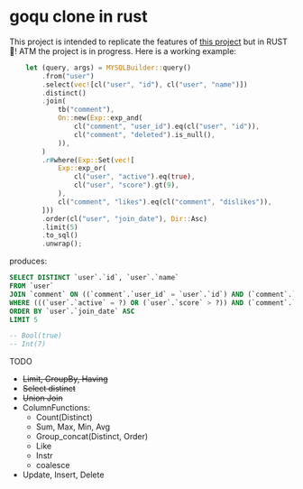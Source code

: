 # goqu clone in rust

This project is intended to replicate the features of [this project](https://doug-martin.github.io/goqu/docs/database.html) but in RUST 🦀! ATM the project is in progress. Here is a working example:

```rust
    let (query, args) = MYSQLBuilder::query()
        .from("user")
        .select(vec![cl("user", "id"), cl("user", "name")])
        .distinct()
        .join(
            tb("comment"),
            On::new(Exp::exp_and(
                cl("comment", "user_id").eq(cl("user", "id")),
                cl("comment", "deleted").is_null(),
            )),
        )
        .r#where(Exp::Set(vec![
            Exp::exp_or(
                cl("user", "active").eq(true),
                cl("user", "score").gt(9),
            ),
            cl("comment", "likes").eq(cl("comment", "dislikes")),
        ]))
        .order(cl("user", "join_date"), Dir::Asc)
        .limit(5)
        .to_sql()
        .unwrap();
```

produces:

```sql
SELECT DISTINCT `user`.`id`, `user`.`name`
FROM `user`
JOIN `comment` ON ((`comment`.`user_id` = `user`.`id`) AND (`comment`.`deleted` IS NULL))
WHERE (((`user`.`active` = ?) OR (`user`.`score` > ?)) AND (`comment`.`likes` = `comment`.`dislikes`))
ORDER BY `user`.`join_date` ASC
LIMIT 5

-- Bool(true)
-- Int(7)
```

TODO
- ~~Limit, GroupBy, Having~~
- ~~Select distinct~~
- ~~Union Join~~
- ColumnFunctions: 
    - Count(Distinct)
    - Sum, Max, Min, Avg
    - Group_concat(Distinct, Order)
    - Like
    - Instr
    - coalesce
- Update, Insert, Delete